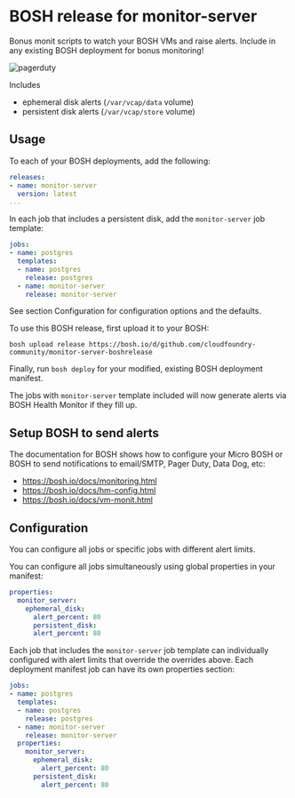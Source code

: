 BOSH release for monitor-server
===============================

Bonus monit scripts to watch your BOSH VMs and raise alerts. Include in any existing BOSH deployment for bonus monitoring!

![pagerduty](http://cl.ly/image/0g2c2m3B0w45/photo.jpg)

Includes

-	ephemeral disk alerts (`/var/vcap/data` volume)
-	persistent disk alerts (`/var/vcap/store` volume)

Usage
-----

To each of your BOSH deployments, add the following:

```yaml
releases:
- name: monitor-server
  version: latest
...
```

In each job that includes a persistent disk, add the `monitor-server` job template:

```yaml
jobs:
- name: postgres
  templates:
  - name: postgres
    release: postgres
  - name: monitor-server
    release: monitor-server
```

See section Configuration for configuration options and the defaults.

To use this BOSH release, first upload it to your BOSH:

```
bosh upload release https://bosh.io/d/github.com/cloudfoundry-community/monitor-server-boshrelease
```

Finally, run `bosh deploy` for your modified, existing BOSH deployment manifest.

The jobs with `monitor-server` template included will now generate alerts via BOSH Health Monitor if they fill up.

Setup BOSH to send alerts
-------------------------

The documentation for BOSH shows how to configure your Micro BOSH or BOSH to send notifications to email/SMTP, Pager Duty, Data Dog, etc:

-	https://bosh.io/docs/monitoring.html
-	https://bosh.io/docs/hm-config.html
-	https://bosh.io/docs/vm-monit.html

Configuration
-------------

You can configure all jobs or specific jobs with different alert limits.

You can configure all jobs simultaneously using global properties in your manifest:

```yaml
properties:
  monitor_server:
    ephemeral_disk:
      alert_percent: 80
      persistent_disk:
      alert_percent: 80
```

Each job that includes the `monitor-server` job template can individually configured with alert limits that override the overrides above. Each deployment manifest job can have its own properties section:

```yaml
jobs:
- name: postgres
  templates:
  - name: postgres
    release: postgres
  - name: monitor-server
    release: monitor-server
  properties:
    monitor_server:
      ephemeral_disk:
        alert_percent: 80
      persistent_disk:
        alert_percent: 80
```
